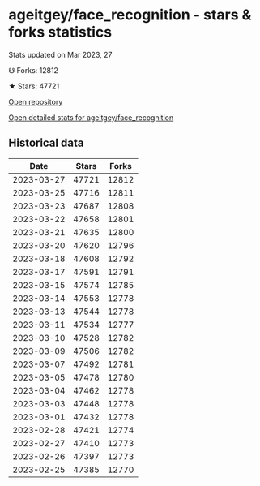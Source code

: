 # ageitgey/face_recognition - stars & forks statistics

Stats updated on Mar 2023, 27

☋ Forks: 12812

★ Stars: 47721

[Open repository](https://github.com/ageitgey/face_recognition)

[Open detailed stats for ageitgey/face_recognition](https://reviewgithub.com/rep/ageitgey/face_recognition)

## Historical data
| Date | Stars | Forks |
|------|-------|-------|
| 2023-03-27 | 47721 | 12812 | 
| 2023-03-25 | 47716 | 12811 | 
| 2023-03-23 | 47687 | 12808 | 
| 2023-03-22 | 47658 | 12801 | 
| 2023-03-21 | 47635 | 12800 | 
| 2023-03-20 | 47620 | 12796 | 
| 2023-03-18 | 47608 | 12792 | 
| 2023-03-17 | 47591 | 12791 | 
| 2023-03-15 | 47574 | 12785 | 
| 2023-03-14 | 47553 | 12778 | 
| 2023-03-13 | 47544 | 12778 | 
| 2023-03-11 | 47534 | 12777 | 
| 2023-03-10 | 47528 | 12782 | 
| 2023-03-09 | 47506 | 12782 | 
| 2023-03-07 | 47492 | 12781 | 
| 2023-03-05 | 47478 | 12780 | 
| 2023-03-04 | 47462 | 12778 | 
| 2023-03-03 | 47448 | 12778 | 
| 2023-03-01 | 47432 | 12778 | 
| 2023-02-28 | 47421 | 12774 | 
| 2023-02-27 | 47410 | 12773 | 
| 2023-02-26 | 47397 | 12773 | 
| 2023-02-25 | 47385 | 12770 | 


